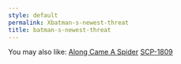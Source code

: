 ```yaml
---
style: default
permalink: Xbatman-s-newest-threat
title: batman-s-newest-threat
---
```

You may also like:
[Along Came A Spider](http://scp-wiki.net/along-came-a-spider)
[SCP-1809](http://scp-wiki.net/scp-1809)